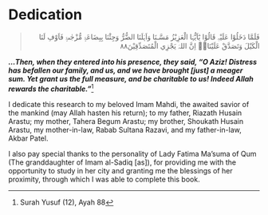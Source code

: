 Dedication
==========

<blockquote dir="rtl">
  <p>
فَلَمَّا دَخَلُوْا عَلَيْہِ قَالُوْا يٰٓاَيُّہَا الْعَزِيْزُ مَسَّـنَا
وَاَہْلَنَا الضُّرُّ وَجِئْنَا بِبِضَاعَۃٍ مُّزْجٰىۃٍ فَاَوْفِ لَنَا
الْكَيْلَ وَتَصَدَّقْ عَلَيْنَا۰ۭ اِنَّ اللہَ يَجْزِي
الْمُتَصَدِّقِيْنَ۸۸
  </p>
</blockquote>

***…Then, when they entered into his presence, they said, “O Aziz!
Distress has befallen our family, and us, and we have brought [just] a
meager sum. Yet grant us the full measure, and be charitable to us!
Indeed Allah rewards the charitable.”***[^1]

I dedicate this research to my beloved Imam Mahdi, the awaited savior of
the mankind (may Allah hasten his return); to my father, Riazath Husain
Arastu; my mother, Tahera Begum Arastu; my brother, Shoukath Husain
Arastu, my mother-in-law, Rabab Sultana Razavi, and my father-in-law,
Akbar Patel.

I also pay special thanks to the personality of Lady Fatima Ma’suma of
Qum (The granddaughter of Imam al-Sadiq [as]), for providing me with the
opportunity to study in her city and granting me the blessings of her
proximity, through which I was able to complete this book.

[^1]: Surah Yusuf (12), Ayah 88


